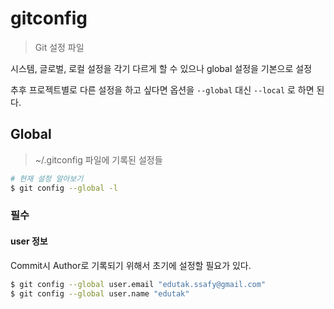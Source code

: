 # gitconfig 

> Git 설정 파일

시스템, 글로벌, 로컬 설정을 각기 다르게 할 수 있으나 global 설정을 기본으로 설정

추후 프로젝트별로 다른 설정을 하고 싶다면 옵션을 `--global` 대신 `--local` 로 하면 된다.

## Global

> ~/.gitconfig 파일에 기록된 설정들

```bash
# 현재 설정 알아보기
$ git config --global -l
```

### 필수 

#### user 정보

Commit시 Author로 기록되기 위해서 초기에 설정할 필요가 있다.

```bash
$ git config --global user.email "edutak.ssafy@gmail.com"
$ git config --global user.name "edutak"
```
